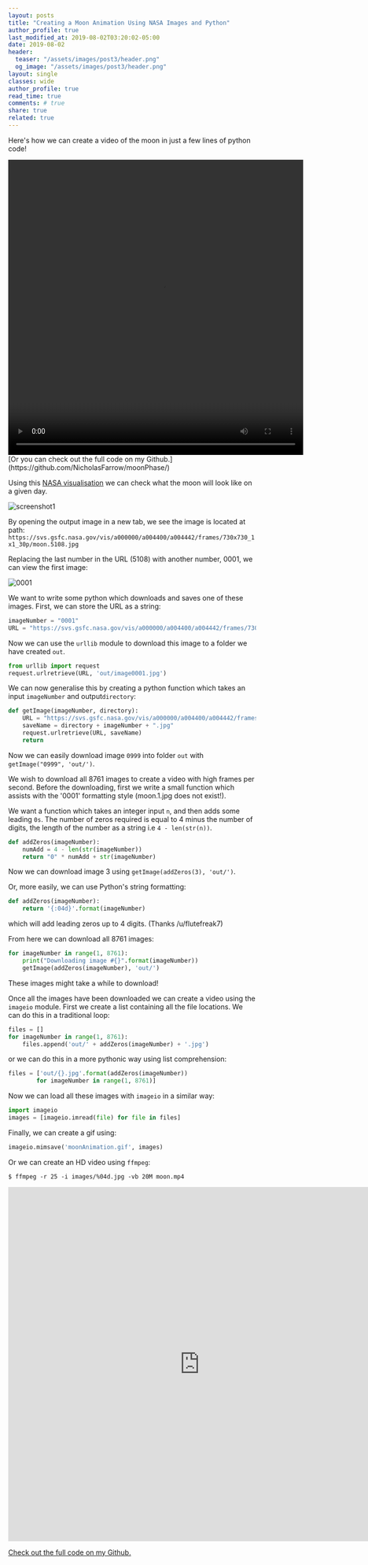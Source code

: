 ```yaml
---
layout: posts
title: "Creating a Moon Animation Using NASA Images and Python"
author_profile: true
last_modified_at: 2019-08-02T03:20:02-05:00
date: 2019-08-02
header:
  teaser: "/assets/images/post3/header.png"
  og_image: "/assets/images/post3/header.png"
layout: single
classes: wide
author_profile: true
read_time: true
comments: # true
share: true
related: true
---
```

Here's how we can create a video of the moon in just a few lines of python code!

<video preload="auto" autoplay="autoplay" loop="loop" style="width: 600px; height: 600px;">
    <source src="http://i.imgur.com/29P2k8Z.mp4" type="video/mp4"></source>
</video>
[Or you can check out the full code on my Github.](https://github.com/NicholasFarrow/moonPhase/)

Using this [NASA visualisation](https://svs.gsfc.nasa.gov/4442) we can check what the moon will look like on a given day.

![screenshot1](/assets/images/post3/screenshot_1.png)

By opening the output image in a new tab, we see the image is located at path:
`https://svs.gsfc.nasa.gov/vis/a000000/a004400/a004442/frames/730x730_1x1_30p/moon.5108.jpg`

Replacing the last number in the URL (5108) with another number, 0001, we can view the first image:

![0001](https://svs.gsfc.nasa.gov/vis/a000000/a004400/a004442/frames/730x730_1x1_30p/moon.0001.jpg)

We want to write some python which downloads and saves one of these images. First, we can store the URL as a string:
~~~python
imageNumber = "0001"
URL = "https://svs.gsfc.nasa.gov/vis/a000000/a004400/a004442/frames/730x730_1x1_30p/moon.{}.jpg".format(imageNumber)
~~~

Now we can use the `urllib` module to download this image to a folder we have created `out`.
~~~python
from urllib import request
request.urlretrieve(URL, 'out/image0001.jpg')
~~~

We can now generalise this by creating a python function which takes an input `imageNumber` and output`directory`:
~~~python
def getImage(imageNumber, directory):
    URL = "https://svs.gsfc.nasa.gov/vis/a000000/a004400/a004442/frames/730x730_1x1_30p/moon.{}.jpg".format(imageNumber) 
    saveName = directory + imageNumber + ".jpg"
    request.urlretrieve(URL, saveName)
    return
~~~
Now we can easily download image `0999` into folder `out` with `getImage("0999", 'out/')`.

We wish to download all 8761 images to create a video with high frames per second. Before the downloading, first we write a small function which assists with the '0001' formatting style (moon.1.jpg does not exist!). 

We want a function which takes an integer input `n`, and then adds some leading `0s`. The number of zeros required is equal to 4 minus the number of digits, the length of the number as a string i.e `4 - len(str(n))`.

~~~python
def addZeros(imageNumber):
    numAdd = 4 - len(str(imageNumber))
    return "0" * numAdd + str(imageNumber) 
~~~

Now we can download image 3 using `getImage(addZeros(3), 'out/')`.

Or, more easily, we can use Python's string formatting:
~~~python
def addZeros(imageNumber):
    return '{:04d}'.format(imageNumber)
~~~
which will add leading zeros up to 4 digits. (Thanks /u/flutefreak7)

From here we can download all 8761 images:
~~~python
for imageNumber in range(1, 8761):
    print("Downloading image #{}".format(imageNumber))
    getImage(addZeros(imageNumber), 'out/')
~~~
These images might take a while to download!

Once all the images have been downloaded we can create a video using the `imageio` module. First we create a list containing all the file locations. We can do this in a traditional loop:
~~~python
files = []
for imageNumber in range(1, 8761):
    files.append('out/' + addZeros(imageNumber) + '.jpg')
~~~
or we can do this in a more pythonic way using list comprehension:
~~~python
files = ['out/{}.jpg'.format(addZeros(imageNumber)) 
        for imageNumber in range(1, 8761)]
~~~

Now we can load all these images with `imageio` in a similar way:
~~~python
import imageio
images = [imageio.imread(file) for file in files]
~~~

Finally, we can create a gif using:
~~~python
imageio.mimsave('moonAnimation.gif', images)
~~~

Or we can create an HD video using `ffmpeg`:
~~~shell
$ ffmpeg -r 25 -i images/%04d.jpg -vb 20M moon.mp4 
~~~

<iframe width="777" height="720" src="https://www.youtube.com/embed/Cz1ED7FW4dk" frameborder="0" allow="accelerometer; autoplay; encrypted-media; gyroscope; picture-in-picture" allowfullscreen></iframe>

[Check out the full code on my Github.](https://github.com/NicholasFarrow/moonPhase/)

